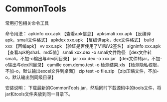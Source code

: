 # CommonTools
常用打包相关命令工具

命令用法：
apkinfo xxx.apk  【查看apk信息】
apksmali xxx.apk 【反编译apk，smali文件格式】
apkdex xxx.apk   【反编译apk，dex文件格式】
build xxx        【回编apk】
vv xxx.apk       【验证是否使用了V1和V2签名】
signinfo xxx.apk 【查看apk的sha1、md5值】
smali xxx.dex -o smali文件路径  【dex文件转smali，不加-o输出与dex同目录】
jar xxx.dex -o xxx.jar  【dex文件转jar，不加-o输出与dex同目录】
camille com.demo.test -o 检测结果.xls  【检测隐私权限，不加-o，默认输出excel文件到桌面】
zip test -o file.zip  【zip压缩文件，不加-o，默认输出到同级目录】

安装说明：
下载最新的CommonTools.jar，然后同时下载源码中的tools文件，将jar和tools文件夹放到同一目录下。








